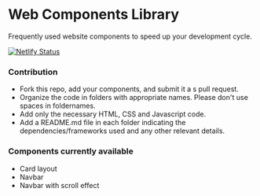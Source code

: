 # Web Components Library   

    
Frequently used website components to speed up your development cycle. 
     
[![Netlify Status](https://api.netlify.com/api/v1/badges/66adbf0b-e63e-46ff-9906-405f7f07692a/deploy-status)](https://app.netlify.com/sites/webclib/deploys)     
 
   
### Contribution   
- Fork this repo, add your components, and submit it a s pull request. 
- Organize the code in folders with appropriate names. Please don't use spaces in foldernames.
- Add only the necessary HTML, CSS and Javascript code.
- Add a README.md file in each folder indicating the dependencies/frameworks used and any other relevant details.   
   
### Components currently available   

- Card layout
- Navbar
- Navbar with scroll effect

